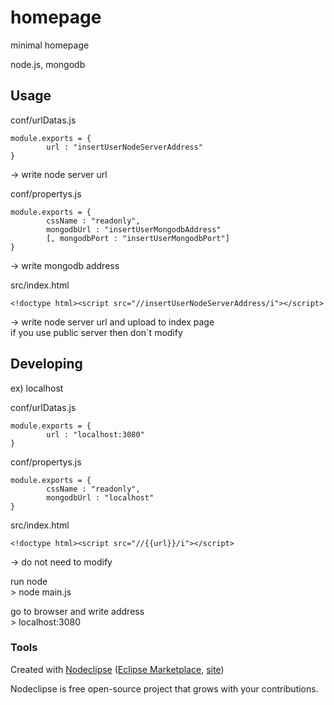 

# homepage

minimal homepage 

node.js, mongodb


## Usage

conf/urlDatas.js

	module.exports = {
			url : "insertUserNodeServerAddress"
	}
 -&gt; write node server url

conf/propertys.js

	module.exports = {
			cssName : "readonly",
			mongodbUrl : "insertUserMongodbAddress"
			[, mongodbPort : "insertUserMongodbPort"]
	}

 -&gt; write mongodb address

src/index.html

	<!doctype html><script src="//insertUserNodeServerAddress/i"></script>

 -&gt; write node server url and upload to index page<br/>
 if you use public server then don`t modify

## Developing

ex) localhost

conf/urlDatas.js

	module.exports = {
			url : "localhost:3080"
	}

conf/propertys.js

	module.exports = {
			cssName : "readonly",
			mongodbUrl : "localhost"
	}

src/index.html

	<!doctype html><script src="//{{url}}/i"></script>

 -&gt; do not need to modify

run node<br/>
&gt; node main.js

go to browser and write address<br/>
&gt; localhost:3080



### Tools

Created with [Nodeclipse](https://github.com/Nodeclipse/nodeclipse-1)
 ([Eclipse Marketplace](http://marketplace.eclipse.org/content/nodeclipse), [site](http://www.nodeclipse.org))   

Nodeclipse is free open-source project that grows with your contributions.
